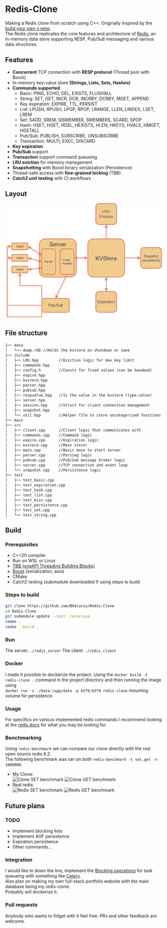 # Redis-Clone
Making a Redis clone from scratch using C++. Originally inspired by the [build your own x repo](https://github.com/codecrafters-io/build-your-own-x).  
The Redis clone replicates the core features and architecture of [Redis](https://redis.io/docs/latest/), an in-memory data store supporting RESP, Pub/Sub messaging and various data structures.

## Features
- **Concurrent** TCP connection with **RESP protocol** (Thread pool with Boost)
- In-memory key-value store **(Strings, Lists, Sets, Hashes)**
- **Commands supported**
  - Basic: PING, ECHO, DEL, EXISTS, FLUSHALL
  - String: SET, GET, INCR, DCR, INCRBY, DCRBY, MGET, APPEND
  - Key expiration: EXPIRE, TTL, PERSIST
  - List: LPUSH, RPUSH, LPOP, RPOP, LRANGE, LLEN, LINDEX, LSET, LREM
  - Set: SADD, SREM, SISMEMBER, SMEMBERS, SCARD, SPOP
  - Hash: HSET, HGET, HDEL, HEXISTS, HLEN, HKEYS, HVALS, HMGET, HGETALL
  - Pub/Sub: PUBLISH, SUBSCRIBE, UNSUBSCRIBE
  - Transaction: MULTI, EXEC, DISCARD
- **Key expiration**
- **Pub/Sub** support
- **Transaction** support command queueing
- **LRU eviction** for memory management
- **Snapshotting** with Boost binary serialization (Persistence)
- Thread-safe access with **fine-grained locking** (TBB)
- **Catch2 unit testing** with CI workflows

## Layout
![Project design layout](img/syslayout.png)

## File structure
```
├── data
│   └── dump.rdb //Holds the kvstore on shutdown or save
├── include
│   ├── LRU.hpp         //Eviction logic for max key limit
│   ├── commands.hpp 
│   ├── config.h        //Consts for fixed values (can be tweaked)
│   ├── expire.hpp 
│   ├── kvstore.hpp
│   ├── parser.hpp
│   ├── pubsub.hpp
│   ├── respvalue.hpp   //Is the value in the kvstore (type,value)
│   ├── server.hpp 
│   ├── session.hpp     //Struct for client connection management
│   ├── snapshot.hpp 
│   └── util.hpp        //Helper file to store uncategorized functions
├── main
├── src
│   ├── client.cpp      //Client logic that communicates with 
│   ├── commands.cpp    //Command logic
│   ├── expire.cpp      //Expiration logic
│   ├── kvstore.cpp     //Main store!
│   ├── main.cpp        //Basic main to start server
│   ├── parser.cpp      //Parsing logic
│   ├── pubsub.cpp      //Pub/Sub message broker logic
│   ├── server.cpp      //TCP connection and event loop
│   └── snapshot.cpp    //Persistence logic
├── test                 
│   ├── test_basic.cpp
│   ├── test_expiration.cpp
│   ├── test_hash.cpp
│   ├── test_list.cpp
│   ├── test_misc.cpp
│   ├── test_persistence.cpp
│   ├── test_set.cpp
│   └── test_string.cpp
```

## Build

### Prerequisites
- C++20 compiler
- Run on WSL or Linux
- [TBB (oneAPI Threading Building Blocks)](https://github.com/oneapi-src/oneTBB)
- [Boost](https://www.boost.org/) (serialization, asio)
- CMake
- Catch2 testing (submodule downloaded if using steps to build

### Steps to build
```sh
git clone https://github.com/BHalacsy/Redis-Clone
cd Redis-Clone
git submodule update --init -recursive
cmake .
cmake --build .
```

### Run
The server:
```./redis_server```
The client:
```./redis_client```

### Docker
I made it possible to dockerize the project. Using the ```docker build -t redis-clone .``` command in the project directory and then running the image using  
```docker run -v ./data:/app/data -p 6379:6379 redis-clone``` mounting volume for persistence.

### Usage
For specifics on various implemented redis commands I recommend looking at the [redis docs](https://redis.io/docs/latest/commands) for what you may be looking for.

### Benchmarking
Using ```redis-benchmark``` we can compare our clone directly with the real open source redis 6.2.  
The following benchmark was ran on both ```redis-benchmark -t set,get -n 1000000```:
- My Clone:  
![Clone SET benchmark](img/cloneSET.png)
![Clone GET benchmark](img/cloneGET.png)
- Real redis:  
![Redis SET benchmark](img/redisSET.png) ![Redis GET benchmark](img/redisGET.png)

## Future plans

### TODO
- Implement blocking lists
- Implement AOF persistence
- Expiration persistence
- Other commands...

### Integration

I would like to down the line, implement the [Blocking operations](https://redis.io/docs/latest/develop/data-types/lists/#blocking-operations-on-lists) for task queueing with something like [Celery](https://docs.celeryq.dev/en/main/getting-started/introduction.html).  
Also plan on making my own full-stack portfolio website with the main database being my redis-clone.  
Probably will dockerize it.

### Pull requests
Anybody who wants to fidget with it feel free. PRs and other feedback are welcome.
